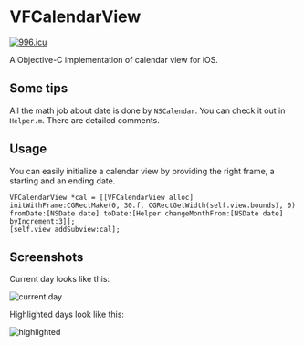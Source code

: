 # VFCalendarView

[![996.icu](https://img.shields.io/badge/link-996.icu-red.svg)](https://996.icu)

A Objective-C implementation of calendar view for iOS.


## Some tips

All the math job about date is done by `NSCalendar`. You can check it out in `Helper.m`. There are detailed comments.

## Usage

You can easily initialize a calendar view by providing the right frame, a starting and an ending date.

```
VFCalendarView *cal = [[VFCalendarView alloc] initWithFrame:CGRectMake(0, 30.f, CGRectGetWidth(self.view.bounds), 0) fromDate:[NSDate date] toDate:[Helper changeMonthFrom:[NSDate date] byIncrement:3]];
[self.view addSubview:cal];
```

## Screenshots

Current day looks like this:

![current day](https://github.com/zssr/VFCalendarView/blob/master/screenshots/today.png)

Highlighted days look like this:

![highlighted](https://github.com/zssr/VFCalendarView/blob/master/screenshots/highlights.png)
